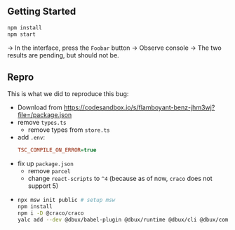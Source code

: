 ## Getting Started

```bash
npm install
npm start
```

→ In the interface, press the `Foobar` button
→ Observe console
→ The two results are pending, but should not be.


## Repro

This is what we did to reproduce this bug:

* Download from https://codesandbox.io/s/flamboyant-benz-jhm3wj?file=/package.json
* remove `types.ts`
  * remove types from `store.ts`
* add `.env`:
  ```ini
  TSC_COMPILE_ON_ERROR=true
  ```
* fix up `package.json`
  * remove `parcel`
  * change `react-scripts` to `^4` (because as of now, `craco` does not support 5)
* ```bash
  npx msw init public # setup msw
  npm install
  npm i -D @craco/craco
  yalc add --dev @dbux/babel-plugin @dbux/runtime @dbux/cli @dbux/common @dbux/common-node @dbux/babel-register-fork
  ```